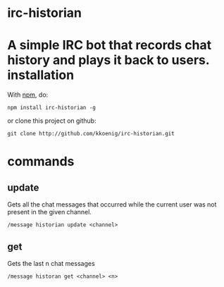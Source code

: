 irc-historian
=============
A simple IRC bot that records chat history and plays it back to users.
installation
============

With [npm](http://github.com/isaacs/npm), do:

    npm install irc-historian -g
 
or clone this project on github:

    git clone http://github.com/kkoenig/irc-historian.git
    
commands
========
update
------
Gets all the chat messages that occurred while the current user was not present in the given channel.
    
    /message historian update <channel>
    
get
---
Gets the last n chat messages
  
    /message historan get <channel> <n>
    
    
